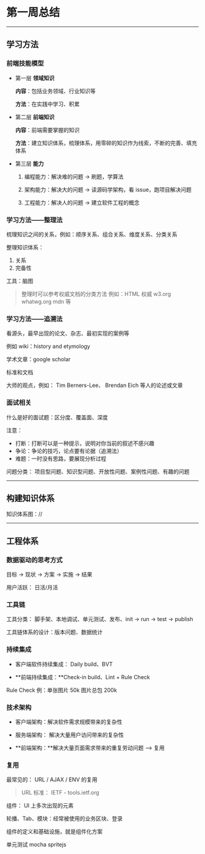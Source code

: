 # 第一周总结

---

## 学习方法

### 前端技能模型

- 第一层 **领域知识**

  **内容**：包括业务领域、行业知识等

  **方法**：在实践中学习、积累

- 第二层 **前端知识**

  **内容**：前端需要掌握的知识

  **方法**：建立知识体系，梳理体系，用零碎的知识作为线索，不断的完善、填充体系

- 第三层 **能力**

  1. 编程能力：解决难的问题 -> 刷题，学算法

  2. 架构能力：解决大的问题 -> 读源码学架构，看 issue，跑项目解决问题

  3. 工程能力：解决人的问题 -> 建立软件工程的概念

### 学习方法——整理法

梳理知识之间的关系，例如：顺序关系、组合关系、维度关系、分类关系

整理知识体系：

1. 关系
2. 完备性

工具：脑图

> 整理时可以参考权威文档的分类方法 例如：HTML 权威 w3.org whatwg.org mdn 等

### 学习方法——追溯法

看源头，最早出现的论文、杂志、最初实现的案例等

例如 wiki：history and etymology

学术文章：google scholar

标准和文档

大师的观点，例如： Tim Berners-Lee、 Brendan Eich 等人的论述或文章

### 面试相关

什么是好的面试题：区分度、覆盖面、深度

注意：

- 打断：打断可以是一种提示，说明对你当前的叙述不感兴趣
- 争论：争论的技巧，论点要有论据（追溯法）
- 难题：一时没有思路，要展现分析过程

问题分类： 项目型问题、知识型问题、开放性问题、案例性问题、有趣的问题

---

## 构建知识体系

知识体系图：//

---

## 工程体系

### 数据驱动的思考方式

目标 -> 现状 -> 方案 -> 实施 -> 结果

用户活跃： 日活/月活

### 工具链

工具分类： 脚手架、本地调试、单元测试、发布、init -> run -> test -> publish

工具链体系的设计：版本问题、数据统计

### 持续集成

- 客户端软件持续集成： Daily build、BVT

- **前端持续集成：**Check-in build、Lint + Rule Check

Rule Check 例：单张图片 50k 图片总包 200k

### 技术架构

- 客户端架构：解决软件需求规模带来的复杂性

- 服务端架构： 解决大量用户访问带来的复杂性

- **前端架构：**解决大量页面需求带来的重复劳动问题 --> 复用

### 复用

最常见的： URL / AJAX / ENV 的复用

> URL 标准： IETF - tools.ietf.org

组件： UI 上多次出现的元素

轮播、Tab、模块：经常被使用的业务区块、登录

组件的定义和基础设施，就是组件化方案

单元测试 mocha spritejs
